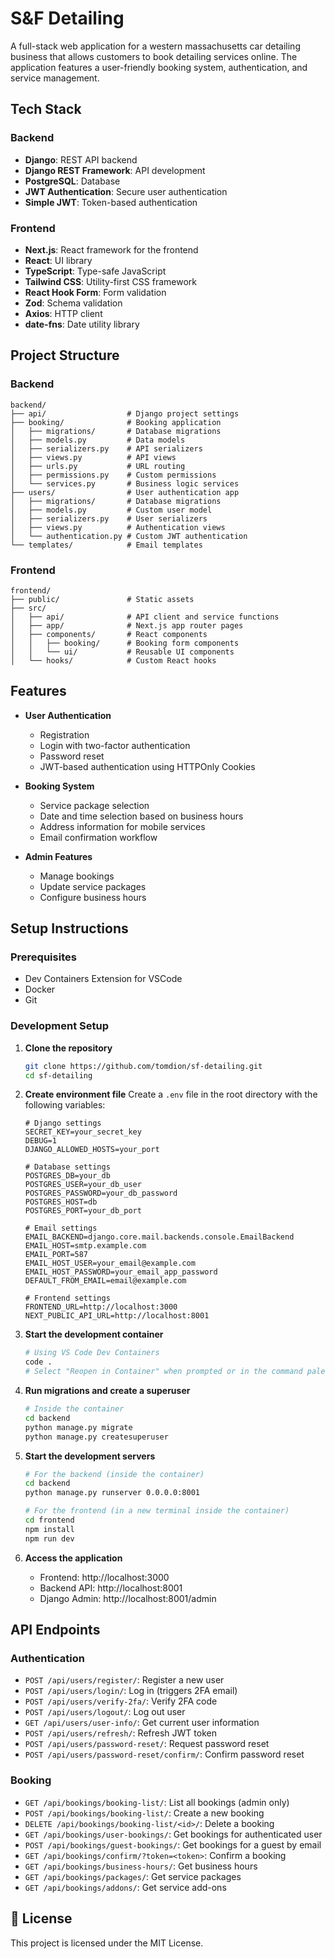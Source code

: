 # S&F Detailing

A full-stack web application for a western massachusetts car detailing business that allows customers to book detailing services online. The application features a user-friendly booking system, authentication, and service management.

## Tech Stack

### Backend
- **Django**: REST API backend
- **Django REST Framework**: API development
- **PostgreSQL**: Database
- **JWT Authentication**: Secure user authentication
- **Simple JWT**: Token-based authentication

### Frontend
- **Next.js**: React framework for the frontend
- **React**: UI library
- **TypeScript**: Type-safe JavaScript
- **Tailwind CSS**: Utility-first CSS framework
- **React Hook Form**: Form validation
- **Zod**: Schema validation
- **Axios**: HTTP client
- **date-fns**: Date utility library

## Project Structure

### Backend

```
backend/
├── api/                  # Django project settings
├── booking/              # Booking application
│   ├── migrations/       # Database migrations
│   ├── models.py         # Data models
│   ├── serializers.py    # API serializers
│   ├── views.py          # API views
│   ├── urls.py           # URL routing
│   ├── permissions.py    # Custom permissions
│   └── services.py       # Business logic services
├── users/                # User authentication app
│   ├── migrations/       # Database migrations
│   ├── models.py         # Custom user model
│   ├── serializers.py    # User serializers
│   ├── views.py          # Authentication views
│   └── authentication.py # Custom JWT authentication
└── templates/            # Email templates
```

### Frontend

```
frontend/
├── public/               # Static assets
├── src/
│   ├── api/              # API client and service functions
│   ├── app/              # Next.js app router pages
│   ├── components/       # React components
│   │   ├── booking/      # Booking form components
│   │   └── ui/           # Reusable UI components
│   └── hooks/            # Custom React hooks
```

## Features

- **User Authentication**
  - Registration
  - Login with two-factor authentication
  - Password reset
  - JWT-based authentication using HTTPOnly Cookies

- **Booking System**
  - Service package selection
  - Date and time selection based on business hours
  - Address information for mobile services
  - Email confirmation workflow

- **Admin Features**
  - Manage bookings
  - Update service packages
  - Configure business hours

## Setup Instructions

### Prerequisites

- Dev Containers Extension for VSCode
- Docker
- Git

### Development Setup

1. **Clone the repository**
   ```bash
   git clone https://github.com/tomdion/sf-detailing.git
   cd sf-detailing
   ```

2. **Create environment file**
   Create a `.env` file in the root directory with the following variables:
   ```
   # Django settings
   SECRET_KEY=your_secret_key
   DEBUG=1
   DJANGO_ALLOWED_HOSTS=your_port
   
   # Database settings
   POSTGRES_DB=your_db
   POSTGRES_USER=your_db_user
   POSTGRES_PASSWORD=your_db_password
   POSTGRES_HOST=db
   POSTGRES_PORT=your_db_port
   
   # Email settings
   EMAIL_BACKEND=django.core.mail.backends.console.EmailBackend
   EMAIL_HOST=smtp.example.com
   EMAIL_PORT=587
   EMAIL_HOST_USER=your_email@example.com
   EMAIL_HOST_PASSWORD=your_email_app_password
   DEFAULT_FROM_EMAIL=email@example.com
   
   # Frontend settings
   FRONTEND_URL=http://localhost:3000
   NEXT_PUBLIC_API_URL=http://localhost:8001
   ```

3. **Start the development container**
   ```bash
   # Using VS Code Dev Containers
   code .
   # Select "Reopen in Container" when prompted or in the command palette
   
   ```

4. **Run migrations and create a superuser**
   ```bash
   # Inside the container
   cd backend
   python manage.py migrate
   python manage.py createsuperuser
   ```

5. **Start the development servers**
   ```bash
   # For the backend (inside the container)
   cd backend
   python manage.py runserver 0.0.0.0:8001
   
   # For the frontend (in a new terminal inside the container)
   cd frontend
   npm install
   npm run dev
   ```

6. **Access the application**
   - Frontend: http://localhost:3000
   - Backend API: http://localhost:8001
   - Django Admin: http://localhost:8001/admin

## API Endpoints

### Authentication
- `POST /api/users/register/`: Register a new user
- `POST /api/users/login/`: Log in (triggers 2FA email)
- `POST /api/users/verify-2fa/`: Verify 2FA code
- `POST /api/users/logout/`: Log out user
- `GET /api/users/user-info/`: Get current user information
- `POST /api/users/refresh/`: Refresh JWT token
- `POST /api/users/password-reset/`: Request password reset
- `POST /api/users/password-reset/confirm/`: Confirm password reset

### Booking
- `GET /api/bookings/booking-list/`: List all bookings (admin only)
- `POST /api/bookings/booking-list/`: Create a new booking
- `DELETE /api/bookings/booking-list/<id>/`: Delete a booking
- `GET /api/bookings/user-bookings/`: Get bookings for authenticated user
- `POST /api/bookings/guest-bookings/`: Get bookings for a guest by email
- `GET /api/bookings/confirm/?token=<token>`: Confirm a booking
- `GET /api/bookings/business-hours/`: Get business hours
- `GET /api/bookings/packages/`: Get service packages
- `GET /api/bookings/addons/`: Get service add-ons

## 📄 License

This project is licensed under the MIT License.
